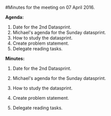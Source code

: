 #Minutes for the meeting on 07 April 2016. 

**Agenda:**  
1. Date for the 2nd Datasprint.  
2. Michael's agenda for the Sunday datasprint.   
3. How to study the datasprint.  
4. Create problem statement.  
5. Delegate reading tasks.  

**Minutes:**  

1. Date for the 2nd Datasprint.  

2. Michael's agenda for the Sunday datasprint.   

3. How to study the datasprint.  

4. Create problem statement.  

5. Delegate reading tasks.  

